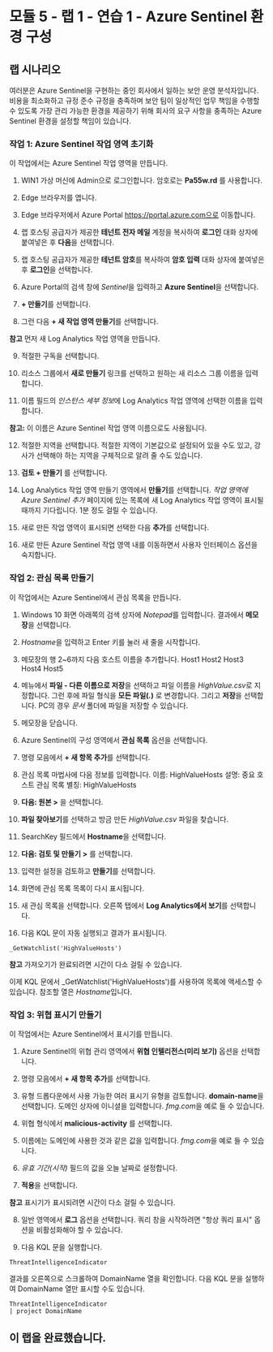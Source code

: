 ﻿# 모듈 5 - 랩 1 - 연습 1 - Azure Sentinel 환경 구성

## 랩 시나리오

여러분은 Azure Sentinel을 구현하는 중인 회사에서 일하는 보안 운영 분석자입니다. 비용을 최소화하고 규정 준수 규정을 충족하며 보안 팀이 일상적인 업무 책임을 수행할 수 있도록 가장 관리 가능한 환경을 제공하기 위해 회사의 요구 사항을 충족하는 Azure Sentinel 환경을 설정할 책임이 있습니다.

### 작업 1: Azure Sentinel 작업 영역 초기화

이 작업에서는 Azure Sentinel 작업 영역을 만듭니다.

1. WIN1 가상 머신에 Admin으로 로그인합니다. 암호로는 **Pa55w.rd** 를 사용합니다.  

2. Edge 브라우저를 엽니다.

3. Edge 브라우저에서 Azure Portal https://portal.azure.com으로 이동합니다.

4. 랩 호스팅 공급자가 제공한 **테넌트 전자 메일** 계정을 복사하여 **로그인** 대화 상자에 붙여넣은 후 **다음**을 선택합니다.

5. 랩 호스팅 공급자가 제공한 **테넌트 암호**를 복사하여 **암호 입력** 대화 상자에 붙여넣은 후 **로그인**을 선택합니다.

6. Azure Portal의 검색 창에 *Sentinel*을 입력하고 **Azure Sentinel**을 선택합니다.

7. **+ 만들기**를 선택합니다.

8. 그런 다음 **+ 새 작업 영역 만들기**를 선택합니다.

**참고** 먼저 새 Log Analytics 작업 영역을 만듭니다.

9. 적절한 구독을 선택합니다.

10. 리소스 그룹에서 **새로 만들기** 링크를 선택하고 원하는 새 리소스 그룹 이름을 입력합니다.

11. 이름 필드의 *인스턴스 세부 정보*에 Log Analytics 작업 영역에 선택한 이름을 입력합니다.

**참고:** 이 이름은 Azure Sentinel 작업 영역 이름으로도 사용됩니다.

12. 적절한 지역을 선택합니다. 적절한 지역이 기본값으로 설정되어 있을 수도 있고, 강사가 선택해야 하는 지역을 구체적으로 알려 줄 수도 있습니다.  

13. **검토 + 만들기** 를 선택합니다.

14. Log Analytics 작업 영역 만들기 영역에서 **만들기**를 선택합니다. *작업 영역에 Azure Sentinel 추가* 페이지에 있는 목록에 새 Log Analytics 작업 영역이 표시될 때까지 기다립니다.  1분 정도 걸릴 수 있습니다.

15. 새로 만든 작업 영역이 표시되면 선택한 다음 **추가**를 선택합니다.

16. 새로 만든 Azure Sentinel 작업 영역 내를 이동하면서 사용자 인터페이스 옵션을 숙지합니다.

### 작업 2: 관심 목록 만들기

이 작업에서는 Azure Sentinel에서 관심 목록을 만듭니다.

1. Windows 10 화면 아래쪽의 검색 상자에 *Notepad*를 입력합니다.  결과에서 **메모장**을 선택합니다.

2. *Hostname*을 입력하고 Enter 키를 눌러 새 줄을 시작합니다.

3. 메모장의 행 2~6까지 다음 호스트 이름을 추가합니다.
    Host1
    Host2
    Host3
    Host4
    Host5

4. 메뉴에서 **파일 - 다른 이름으로 저장**을 선택하고 파일 이름을 *HighValue.csv*로 지정합니다.  그런 후에 파일 형식을 **모든 파일(*.*)** 로 변경합니다.  그리고 **저장**을 선택합니다.  PC의 경우 *문서* 폴더에 파일을 저장할 수 있습니다.

5. 메모장을 닫습니다.

6. Azure Sentinel의 구성 영역에서 **관심 목록** 옵션을 선택합니다.

7. 명령 모음에서 **+ 새 항목 추가**를 선택합니다.

8. 관심 목록 마법사에 다음 정보를 입력합니다.
    이름: HighValueHosts
    설명: 중요 호스트
    관심 목록 별칭: HighValueHosts

9. **다음: 원본 >** 을 선택합니다.

10. **파일 찾아보기**를 선택하고 방금 만든 *HighValue.csv* 파일을 찾습니다.

11. SearchKey 필드에서 **Hostname**을 선택합니다.

12. **다음: 검토 및 만들기 >** 를 선택합니다.

13. 입력한 설정을 검토하고 **만들기**를 선택합니다.

14. 화면에 관심 목록 목록이 다시 표시됩니다.

15. 새 관심 목록을 선택합니다.  오른쪽 탭에서 **Log Analytics에서 보기**를 선택합니다.

16. 다음 KQL 문이 자동 실행되고 결과가 표시됩니다.

```KQL
_GetWatchlist('HighValueHosts')
```
**참고** 가져오기가 완료되려면 시간이 다소 걸릴 수 있습니다.

이제 KQL 문에서 _GetWatchlist('HighValueHosts')를 사용하여 목록에 액세스할 수 있습니다. 참조할 열은 *Hostname*입니다.

### 작업 3: 위협 표시기 만들기

이 작업에서는 Azure Sentinel에서 표시기를 만듭니다.

1. Azure Sentinel의 위협 관리 영역에서 **위협 인텔리전스(미리 보기)** 옵션을 선택합니다.

2. 명령 모음에서 **+ 새 항목 추가**를 선택합니다.

3. 유형 드롭다운에서 사용 가능한 여러 표시기 유형을 검토합니다. **domain-name**을 선택합니다. 도메인 상자에 이니셜을 입력합니다. *fmg.com*을 예로 들 수 있습니다.

4. 위협 형식에서 **malicious-activity** 를 선택합니다.

5. 이름에는 도메인에 사용한 것과 같은 값을 입력합니다. *fmg.com*을 예로 들 수 있습니다.

6. *유효 기간(시작)* 필드의 값을 오늘 날짜로 설정합니다.

7. **적용**을 선택합니다.

**참고** 표시기가 표시되려면 시간이 다소 걸릴 수 있습니다.

8. 일반 영역에서 **로그** 옵션을 선택합니다.  쿼리 창을 시작하려면 "항상 쿼리 표시" 옵션을 비활성화해야 할 수 있습니다.

9. 다음 KQL 문을 실행합니다.

```KQL
ThreatIntelligenceIndicator
```
결과를 오른쪽으로 스크롤하여 DomainName 열을 확인합니다. 다음 KQL 문을 실행하여  DomainName 열만 표시할 수도 있습니다.  

```KQL
ThreatIntelligenceIndicator
| project DomainName
```
## 이 랩을 완료했습니다.
